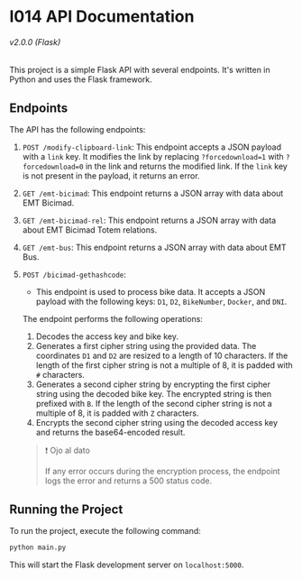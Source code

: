 # I014 API Documentation 
###### v2.0.0 (Flask)

This project is a simple Flask API with several endpoints. It's written in Python and uses the Flask framework.

## Endpoints

The API has the following endpoints:

1. `POST /modify-clipboard-link`: This endpoint accepts a JSON payload with a `link` key. It modifies the link by replacing `?forcedownload=1` with `?forcedownload=0` in the link and returns the modified link. If the `link` key is not present in the payload, it returns an error.

2. `GET /emt-bicimad`: This endpoint returns a JSON array with data about EMT Bicimad.

3. `GET /emt-bicimad-rel`: This endpoint returns a JSON array with data about EMT Bicimad Totem relations.

4. `GET /emt-bus`: This endpoint returns a JSON array with data about EMT Bus.

5. `POST /bicimad-gethashcode`:

   - This endpoint is used to process bike data. It accepts a JSON payload with the following keys: `D1`, `D2`, `BikeNumber`, `Docker`, and `DNI`. 

   The endpoint performs the following operations:

   1. Decodes the access key and bike key.
   2. Generates a first cipher string using the provided data. The coordinates `D1` and `D2` are resized to a length of 10 characters. If the length of the first cipher string is not a multiple of 8, it is padded with `#` characters.
   3. Generates a second cipher string by encrypting the first cipher string using the decoded bike key. The encrypted string is then prefixed with `B`. If the length of the second cipher string is not a multiple of 8, it is padded with `Z` characters.
   4. Encrypts the second cipher string using the decoded access key and returns the base64-encoded result.

   > ❗️ Ojo al dato
   >
   >   If any error occurs during the encryption process, the endpoint logs the error and returns a 500 status code.


## Running the Project

To run the project, execute the following command:

```bash
python main.py
```

This will start the Flask development server on `localhost:5000`.
